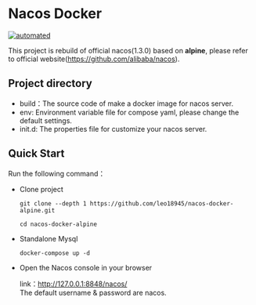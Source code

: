 # Nacos Docker

[![automated](https://img.shields.io/docker/automated/leo18945/alpine-jre8-nacos.svg)](https://hub.docker.com/r/leo18945/alpine-jre8-nacos "Automated build on Docker Hub")

This project is rebuild of official nacos(1.3.0) based on **alpine**, please refer to official website(https://github.com/alibaba/nacos).

## Project directory

* build：The source code of make a docker image for nacos server.
* env: Environment variable file for compose yaml, please change the default settings.
* init.d: The properties file for customize your nacos server.


## Quick Start

Run the following command：

* Clone project

  ```shell
  git clone --depth 1 https://github.com/leo18945/nacos-docker-alpine.git

  cd nacos-docker-alpine
  ```

* Standalone Mysql

  ```shell
  docker-compose up -d
  ```

* Open the Nacos console in your browser

  link：http://127.0.0.1:8848/nacos/  
  The default username & password are nacos.
